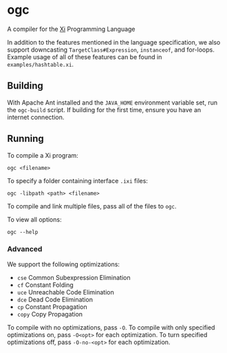 # ogc
A compiler for the
[Xi](http://www.cs.cornell.edu/courses/cs4120/2016sp/project/oolang.pdf)
Programming Language

In addition to the features mentioned in the language specification, we also
support downcasting `TargetClass#Expression`, `instanceof`, and for-loops.
Example usage of all of these features can be found in `examples/hashtable.xi`.

## Building
With Apache Ant installed and the `JAVA_HOME` environment variable set, run the
`ogc-build` script. If building for the first time, ensure you have an internet connection.

## Running
To compile a Xi program:
```
ogc <filename>
```
To specify a folder containing interface `.ixi` files:
```
ogc -libpath <path> <filename>
```
To compile and link multiple files, pass all of the files to `ogc`.

To view all options:
```
ogc --help
```


### Advanced
We support the following optimizations:
* `cse` Common Subexpression Elimination
* `cf` Constant Folding
* `uce` Unreachable Code Elimination
* `dce` Dead Code Elimination
* `cp` Constant Propagation
* `copy` Copy Propagation

To compile with no optimizations, pass `-O`. To compile with only specified
optimizations on, pass `-O<opt>` for each optimization. To turn specified
optimizations off, pass `-O-no-<opt>` for each optimization.
